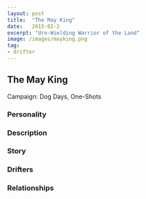 ```yaml
---
layout: post
title:  "The May King"
date:   2015-02-2
excerpt: "Urn-Wielding Warrior of the Land"
image: /images/mayking.png
tag:
- drifter 
---
```


## The May King

Campaign: Dog Days, One-Shots

### Personality



### Description


### Story



### Drifters



### Relationships

